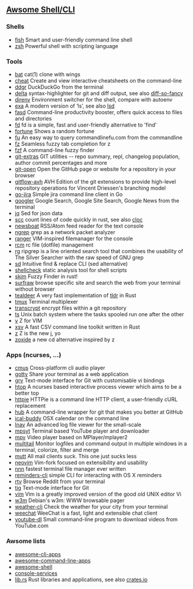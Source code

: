 ## [Awsome Shell/CLI](https://github.com/alebcay/awesome-shell)

### Shells

   * [fish](https://github.com/fish-shell/fish-shell) Smart and user-friendly command line shell
   * [zsh](http://www.zsh.org/) Powerful shell with scripting language

### Tools

   * [bat](https://github.com/sharkdp/bat) cat(1) clone with wings
   * [cheat](https://github.com/chrisallenlane/cheat) Create and view interactive cheatsheets on the command-line
   * [ddgr](https://github.com/jarun/ddgr) DuckDuckGo from the terminal
   * [delta](https://github.com/dandavison/delta) syntax-highlighter for git and diff output, see also [diff-so-fancy](https://github.com/so-fancy/diff-so-fancy)
   * [direnv](https://github.com/direnv/direnv) Environment switcher for the shell, compare with autoenv
   * [exa](https://github.com/ogham/exa) A modern version of ‘ls’, see also [lsd](https://github.com/Peltoche/lsd)
   * [fasd](https://github.com/clvv/fasd) Command-line productivity booster, offers quick access to files and directories
   * [fd](https://github.com/sharkdp/fd) fd is a simple, fast and user-friendly alternative to 'find'
   * [fortune](http://brewformulas.org/Fortune) Shows a random fortune
   * [fu](https://github.com/samirahmed/fu) An easy way to query commandlinefu.com from the commandline
   * [fz](https://github.com/changyuheng/fz) Seamless fuzzy tab completion for z
   * [fzf](https://github.com/junegunn/fzf) A command-line fuzzy finder
   * [git-extras](https://github.com/tj/git-extras) GIT utilities -- repo summary, repl, changelog population, author commit percentages and more
   * [git-open](https://github.com/paulirish/git-open) Open the GitHub page or website for a repository in your browser
   * [gitflow-avh](https://github.com/petervanderdoes/gitflow-avh) AVH Edition of the git extensions to provide high-level repository operations for Vincent Driessen's branching model
   * [go-jira](https://github.com/Netflix-Skunkworks/go-jira) Simple jira command line client in Go
   * [googler](https://github.com/jarun/googler) Google Search, Google Site Search, Google News from the terminal
   * [jq](https://github.com/stedolan/jq) Sed for json data
   * [scc](https://github.com/boyter/scc) count lines of code quickly in rust, see also [cloc](https://github.com/AlDanial/cloc)
   * [newsboat](https://github.com/newsboat/newsboat) RSS/Atom feed reader for the text console
   * [ngrep](http://ngrep.sourceforge.net/) grep as a network packet analyzer
   * [ranger](https://github.com/ranger/ranger) VIM-inspired filemanager for the console
   * [rcm](https://github.com/thoughtbot/rcm) rc file (dotfile) management
   * [rg](https://github.com/BurntSushi/ripgrep) ripgrep is a line oriented search tool that combines the usability of The Silver Searcher with the raw speed of GNU grep
   * [sd](https://github.com/chmln/sd) Intuitive find & replace CLI (sed alternative)
   * [shellcheck](https://github.com/koalaman/shellcheck) static analysis tool for shell scripts
   * [skim](https://github.com/lotabout/skim) Fuzzy Finder in rust!
   * [surfraw](http://surfraw.alioth.debian.org/) browse specific site and search the web from your terminal without browser
   * [tealdeer](https://github.com/dbrgn/tealdeer) A very fast implementation of [tldr](https://github.com/raylee/tldr) in Rust
   * [tmux](http://tmux.github.io/) Terminal multiplexer
   * [transcrypt](https://github.com/elasticdog/transcrypt) encrypt files within a git repository
   * [ts](https://github.com/xenogenesi/task-spooler) Unix batch system where the tasks spooled run one after the other
   * [v](https://github.com/rupa/v) Z for VIM
   * [xsv](https://github.com/BurntSushi/xsv) A fast CSV command line toolkit written in Rust
   * [z](https://github.com/rupa/z) Z is the new j, yo
   * [zoxide](https://github.com/ajeetdsouza/zoxide) a new cd alternative inspired by z

### Apps (ncurses, ...)

   * [cmus](https://github.com/cmus/cmus) Cross-platform cli audio player
   * [gotty](https://github.com/yudai/gotty) Share your terminal as a web application
   * [grv](https://github.com/rgburke/grv) Text-mode interface for Git with customisable vi bindings
   * [htop](https://github.com/hishamhm/htop) A ncurses based interactive process viewer which aims to be a better top
   * [httpie](https://github.com/jakubroztocil/httpie) HTTPie is a command line HTTP client, a user-friendly cURL replacement
   * [hub](https://github.com/github/hub) A command-line wrapper for git that makes you better at GitHub
   * [ical-buddy](http://hasseg.org/icalBuddy/) OSX calendar on the command line
   * [lnav](http://lnav.org/) An advanced log file viewer for the small-scale
   * [mpsyt](https://github.com/mps-youtube/mps-youtube) Terminal based YouTube player and downloader
   * [mpv](https://github.com/mpv-player/mpv) Video player based on MPlayer/mplayer2
   * [multitail](https://www.vanheusden.com/multitail/) Monitor logfiles and command output in multiple windows in a terminal, colorize, filter and merge
   * [mutt](http://www.mutt.org/) All mail clients suck. This one just sucks less
   * [neovim](https://github.com/neovim/neovim) Vim-fork focused on extensibility and usability
   * [nnn](https://github.com/jarun/nnn) fastest terminal file manager ever written
   * [reminders-cli](https://github.com/keith/reminders-cli) simple CLI for interacting with OS X reminders
   * [rtv](https://github.com/michael-lazar/rtv) Browse Reddit from your terminal
   * [tig](https://github.com/jonas/tig) Text-mode interface for Git
   * [vim](https://github.com/vim/vim) Vim is a greatly improved version of the good old UNIX editor Vi
   * [w3m](https://github.com/tats/w3m) Debian's w3m: WWW browsable pager
   * [weather-cli](https://github.com/riyadhalnur/weather-cli) Check the weather for your city from your terminal
   * [weechat](https://weechat.org/) WeeChat is a fast, light and extensible chat client
   * [youtube-dl](https://github.com/rg3/youtube-dl) Small command-line program to download videos from YouTube.com

### Awsome lists

   * [awesome-cli-apps](https://github.com/agarrharr/awesome-cli-apps)
   * [awesome-command-line-apps](https://github.com/herrbischoff/awesome-command-line-apps)
   * [awesome-shell](https://github.com/alebcay/awesome-shell)
   * [console-services](https://github.com/chubin/awesome-console-services)
   * [lib.rs](https://lib.rs/) Rust libraries and applications, see also [crates.io](https://crates.io/)
